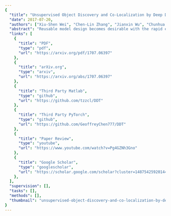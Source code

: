 ```yaml
---
{
  "title": "Unsupervised Object Discovery and Co-Localization by Deep Descriptor Transforming",
  "date": 2017-07-20,
  "authors": ["Xiu-Shen Wei", "Chen-Lin Zhang", "Jianxin Wu", "Chunhua Shen", "Zhi-Hua Zhou"],
  "abstract": "Reusable model design becomes desirable with the rapid expansion of computer vision and machine learning applications. In this paper, we focus on the reusability of pre-trained deep convolutional models. Specifically, different from treating pre-trained models as feature extractors, we reveal more treasures beneath convolutional layers, i.e., the convolutional activations could act as a detector for the common object in the image co-localization problem. We propose a simple yet effective method, termed Deep Descriptor Transforming (DDT), for evaluating the correlations of descriptors and then obtaining the category-consistent regions, which can accurately locate the common object in a set of unlabeled images, i.e., unsupervised object discovery. Empirical studies validate the effectiveness of the proposed DDT method. On benchmark image co-localization datasets, DDT consistently outperforms existing state-of-the-art methods by a large margin. Moreover, DDT also demonstrates good generalization ability for unseen categories and robustness for dealing with noisy data. Beyond those, DDT can be also employed for harvesting web images into valid external data sources for improving performance of both image recognition and object detection.",
  "links": [
    {
      "title": "PDF",
      "type": "pdf",
      "url": "https://arxiv.org/pdf/1707.06397"
    },
    {
      "title": "arXiv.org",
      "type": "arxiv",
      "url": "https://arxiv.org/abs/1707.06397"
    },
    {
      "title": "Third Party Matlab",
      "type": "github",
      "url": "https://github.com/tzzcl/DDT"
    },
    {
      "title": "Third Party PyTorch",
      "type": "github",
      "url": "https://github.com/GeoffreyChen777/DDT"
    },
    {
      "title": "Paper Review",
      "type": "youtube",
      "url": "https://www.youtube.com/watch?v=Pg4GZNh3Gno"
    },
    {
      "title": "Google Scholar",
      "type": "googlescholar",
      "url": "https://scholar.google.com/scholar?cluster=14875425920144428913"
    },
  ],
  "supervision": [],
  "tasks": [],
  "methods": [],
  "thumbnail": "unsupervised-object-discovery-and-co-localization-by-deep-descriptor-transforming.jpg"
}
---
```

